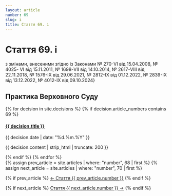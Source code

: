 ```yaml
---
layout: article
number: 69
slug: i
title: Стаття 69. і
---
```


# Стаття 69. і

з змінами, внесеними згідно із Законами № 270-VI від 15.04.2008, № 4025- VI від 15.11.2011, № 1698-VII від 14.10.2014, № 2617-VIII від 22.11.2018, № 1576-IX від 29.06.2021, № 2812-IX від 01.12.2022, № 2839-IX від 13.12.2022, № 4012-IX від 09.10.2024}

## Практика Верховного Суду

<div class="decisions-container">
{% for decision in site.decisions %}
  {% if decision.article_numbers contains 69 %}
    <div class="decision-item">
      <h4><a href="{{ decision.url }}">{{ decision.title }}</a></h4>
      <p class="decision-date">{{ decision.date | date: "%d.%m.%Y" }}</p>
      <p class="decision-excerpt">{{ decision.content | strip_html | truncate: 200 }}</p>
    </div>
  {% endif %}
{% endfor %}
</div>

<div class="article-navigation">
  {% assign prev_article = site.articles | where: "number", 68 | first %}
  {% assign next_article = site.articles | where: "number", 70 | first %}
  
  {% if prev_article %}
    <a href="{{ prev_article.url }}" class="prev-article">← Стаття {{ prev_article.number }}</a>
  {% endif %}
  
  {% if next_article %}
    <a href="{{ next_article.url }}" class="next-article">Стаття {{ next_article.number }} →</a>
  {% endif %}
</div>
